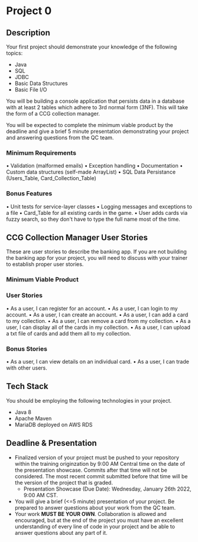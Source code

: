 # Project 0

## Description

Your first project should demonstrate your knowledge of the following topics: 
 - Java
 - SQL
 - JDBC
 - Basic Data Structures
 - Basic File I/O

You will be building a console application that persists data in a database with at least 2 tables which adhere to 3rd normal form (3NF). This will take the form of a CCG collection manager.
  
You will be expected to complete the minimum viable product by the deadline and give a brief 5 minute presentation demonstrating your project and answering questions from the QC team.


### Minimum Requirements
• Validation (malformed emails)
• Exception handling
• Documentation
• Custom data structures (self-made ArrayList)
• SQL Data Persistance (Users_Table, Card_Collection_Table)

### Bonus Features
• Unit tests for service-layer classes
• Logging messages and exceptions to a file
• Card_Table for all existing cards in the game.
• User adds cards via fuzzy search, so they don't have to type the full name most of the time.


## CCG Collection Manager User Stories
These are user stories to describe the banking app. If you are not building the banking app for your project, you will need to discuss with your trainer to establish proper user stories.

### Minimum Viable Product
### User Stories
• As a user, I can register for an account.
• As a user, I can login to my account.
• As a user, I can create an account.
• As a user, I can add a card to my collection.
• As a user, I can remove a card from my collection.
• As a user, I can display all of the cards in my collection.
• As a user, I can upload a txt file of cards and add them all to my collection.

### Bonus Stories
• As a user, I can view details on an individual card.
• As a user, I can trade with other users.


## Tech Stack
You should be employing the following technologies in your project.
 - Java 8
 - Apache Maven
 - MariaDB deployed on AWS RDS

## Deadline & Presentation
 - Finalized version of your project must be pushed to your repository within the training originzation by 9:00 AM Central time on the date of the presentation showcase. Commits after that time will not be considered. The most recent commit submitted before that time will be the version of the project that is graded.
   - Presentation Showcase (Due Date): Wednesday, January 26th 2022, 9:00 AM CST.
 - You will give a brief (<=5 minute) presentation of your project. Be prepared to answer questions about your work from the QC team.
 - Your work **MUST BE YOUR OWN**. Collaboration is allowed and encouraged, but at the end of the project you must have an excellent understanding of every line of code in your project and be able to answer questions about any part of it.
